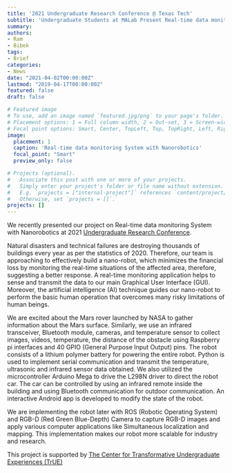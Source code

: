 ```yaml
---
title: '2021 Undergraduate Research Conference @ Texas Tech'
subtitle: 'Undergraduate Students at MALab Present Real-time data monitoring System with Nanorobotics'
summary:
authors:
- Ram
- Bibek
tags:
- Brief
categories:
- News
date: "2021-04-02T00:00:00Z"
lastmod: "2019-04-17T00:00:00Z"
featured: false
draft: false

# Featured image
# To use, add an image named `featured.jpg/png` to your page's folder.
# Placement options: 1 = Full column width, 2 = Out-set, 3 = Screen-width
# Focal point options: Smart, Center, TopLeft, Top, TopRight, Left, Right, BottomLeft, Bottom, BottomRight
image:
  placement: 1
  caption: 'Real-time data monitoring System with Nanorobotics'
  focal_point: "Smart"
  preview_only: false

# Projects (optional).
#   Associate this post with one or more of your projects.
#   Simply enter your project's folder or file name without extension.
#   E.g. `projects = ["internal-project"]` references `content/project/deep-learning/index.md`.
#   Otherwise, set `projects = []`.
projects: []
---
```

We recently presented our project on Real-time data monitoring System with Nanorobotics at 2021 [Undergraduate Research Conference](https://www.depts.ttu.edu/true/urc/index.php).

Natural disasters and technical failures are destroying thousands of buildings every year as per the statistics of 2020. Therefore, our team is approaching to effectively build a nano-robot, which minimizes the financial loss by monitoring the real-time situations of the affected area, therefore, suggesting a better response. A real-time monitoring application helps to sense and transmit the data to our main Graphical User Interface (GUI). Moreover, the artificial intelligence (AI) technique guides our nano-robot to perform the basic human operation that overcomes many risky limitations of human beings.

We are excited about the Mars rover launched by NASA to gather information about the Mars surface. Similarly, we use an infrared transceiver, Bluetooth module, cameras, and temperature sensor to collect images, videos, temperature, the distance of the obstacle using Raspberry pi interfaces and 40 GPIO (General Purpose Input Output) pins. The robot consists of a lithium polymer battery for powering the entire robot. Python is used to implement serial communication and transmit the temperature, ultrasonic and infrared sensor data obtained. We also utilized the microcontroller Arduino Mega to drive the L298N driver to direct the robot car. The car can be controlled by using an infrared remote inside the building and using Bluetooth communication for outdoor communication. An interactive Android app is developed to modify the state of the robot.

We are implementing the robot later with ROS (Robotic Operating System) and RGB-D (Red Green Blue-Depth) Camera to capture RGB-D images and apply various computer applications like Simultaneous localization and mapping. This implementation makes our robot more scalable for industry and research.

This project is supported by [The Center for Transformative Undergraduate Experiences (TrUE)](https://www.depts.ttu.edu/true/)
